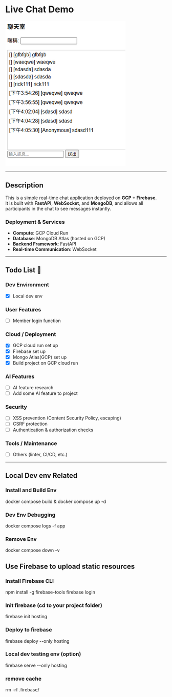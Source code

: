 # Live Chat Demo
![Demo](assets/demo.png)

---

## Description

This is a simple real-time chat application deployed on **GCP + Firebase**.  
It is built with **FastAPI**, **WebSocket**, and **MongoDB**, and allows all participants in the chat to see messages instantly.  

### Deployment & Services
- **Compute**: GCP Cloud Run  
- **Database**: MongoDB Atlas (hosted on GCP)  
- **Backend Framework**: FastAPI  
- **Real-time Communication**: WebSocket

---

## Todo List 📝

### Dev Environment
- [X] Local dev env

### User Features
- [ ] Member login function

### Cloud / Deployment
- [X] GCP cloud run set up
- [X] Firebase set up
- [X] Mongo Atlas(GCP) set up
- [X] Build project on GCP cloud run

### AI Features
- [ ] AI feature research
- [ ] Add some AI feature to project

### Security
- [ ] XSS prevention (Content Security Policy, escaping)
- [ ] CSRF protection
- [ ] Authentication & authorization checks

### Tools / Maintenance
- [ ] Others (linter, CI/CD, etc.)


---

## Local Dev env Related

### Install and Build Env
docker compose build & docker compose up -d

### Dev Env Debugging
docker compose logs -f app

### Remove Env
docker compose down -v


## Use Firebase to upload static resources

### Install Firebase CLI
npm install -g firebase-tools
firebase login

### Init firebase (cd to your project folder)
firebase init hosting

### Deploy to firebase
firebase deploy --only hosting

### Local dev testing env (option)
firebase serve --only hosting

### remove cache
rm -rf .firebase/
